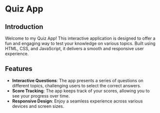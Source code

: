 # Quiz App

## Introduction
Welcome to my Quiz App! This interactive application is designed to offer a fun and engaging way to test your knowledge on various topics. Built using HTML, CSS, and JavaScript, it delivers a smooth and responsive user experience.

## Features
- **Interactive Questions**: The app presents a series of questions on different topics, challenging users to select the correct answers.
- **Score Tracking**: The app keeps track of your scores, allowing you to see your progress over time.
- **Responsive Design**: Enjoy a seamless experience across various devices and screen sizes.
